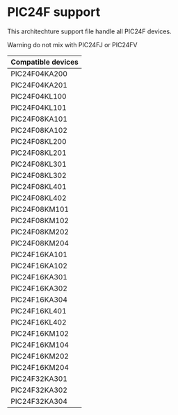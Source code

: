 # PIC24F support

This architechture support file handle all PIC24F devices.

Warning do not mix with PIC24FJ or PIC24FV

|Compatible devices|
|---------|
|PIC24F04KA200|
|PIC24F04KA201|
|PIC24F04KL100|
|PIC24F04KL101|
|PIC24F08KA101|
|PIC24F08KA102|
|PIC24F08KL200|
|PIC24F08KL201|
|PIC24F08KL301|
|PIC24F08KL302|
|PIC24F08KL401|
|PIC24F08KL402|
|PIC24F08KM101|
|PIC24F08KM102|
|PIC24F08KM202|
|PIC24F08KM204|
|PIC24F16KA101|
|PIC24F16KA102|
|PIC24F16KA301|
|PIC24F16KA302|
|PIC24F16KA304|
|PIC24F16KL401|
|PIC24F16KL402|
|PIC24F16KM102|
|PIC24F16KM104|
|PIC24F16KM202|
|PIC24F16KM204|
|PIC24F32KA301|
|PIC24F32KA302|
|PIC24F32KA304|
